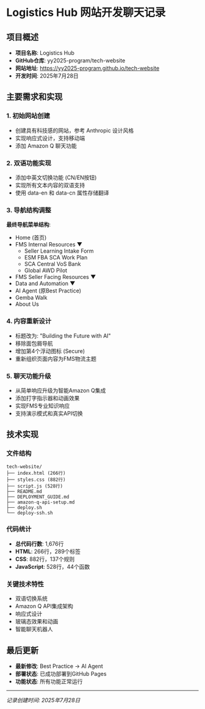 # Logistics Hub 网站开发聊天记录

## 项目概述
- **项目名称**: Logistics Hub
- **GitHub仓库**: yy2025-program/tech-website  
- **网站地址**: https://yy2025-program.github.io/tech-website
- **开发时间**: 2025年7月28日

## 主要需求和实现

### 1. 初始网站创建
- 创建具有科技感的网站，参考 Anthropic 设计风格
- 实现响应式设计，支持移动端
- 添加 Amazon Q 聊天功能

### 2. 双语功能实现
- 添加中英文切换功能 (CN/EN按钮)
- 实现所有文本内容的双语支持
- 使用 data-en 和 data-cn 属性存储翻译

### 3. 导航结构调整
**最终导航菜单结构**:
- Home (首页)
- FMS Internal Resources ▼
  - Seller Learning Intake Form
  - ESM FBA SCA Work Plan  
  - SCA Central VoS Bank
  - Global AWD Pilot
- FMS Seller Facing Resources ▼
- Data and Automation ▼
- AI Agent (原Best Practice)
- Gemba Walk
- About Us

### 4. 内容重新设计
- 标题改为: "Building the Future with AI"
- 移除面包屑导航
- 增加第4个浮动图标 (Secure)
- 重新组织页面内容为FMS物流主题

### 5. 聊天功能升级
- 从简单响应升级为智能Amazon Q集成
- 添加打字指示器和动画效果
- 实现FMS专业知识响应
- 支持演示模式和真实API切换

## 技术实现

### 文件结构
```
tech-website/
├── index.html (266行)
├── styles.css (882行)  
├── script.js (528行)
├── README.md
├── DEPLOYMENT_GUIDE.md
├── amazon-q-api-setup.md
├── deploy.sh
└── deploy-ssh.sh
```

### 代码统计
- **总代码行数**: 1,676行
- **HTML**: 266行，289个标签
- **CSS**: 882行，137个规则  
- **JavaScript**: 528行，44个函数

### 关键技术特性
- 双语切换系统
- Amazon Q API集成架构
- 响应式设计
- 玻璃态效果和动画
- 智能聊天机器人

## 最后更新
- **最新修改**: Best Practice → AI Agent
- **部署状态**: 已成功部署到GitHub Pages
- **功能状态**: 所有功能正常运行

---
*记录创建时间: 2025年7月28日*
